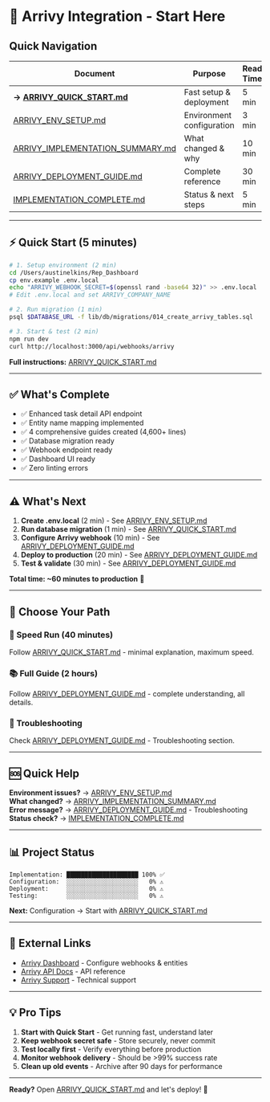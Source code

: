 # 🚀 Arrivy Integration - Start Here

## Quick Navigation

| Document | Purpose | Read Time |
|----------|---------|-----------|
| **→ [ARRIVY_QUICK_START.md](ARRIVY_QUICK_START.md)** | Fast setup & deployment | 5 min |
| [ARRIVY_ENV_SETUP.md](ARRIVY_ENV_SETUP.md) | Environment configuration | 3 min |
| [ARRIVY_IMPLEMENTATION_SUMMARY.md](ARRIVY_IMPLEMENTATION_SUMMARY.md) | What changed & why | 10 min |
| [ARRIVY_DEPLOYMENT_GUIDE.md](ARRIVY_DEPLOYMENT_GUIDE.md) | Complete reference | 30 min |
| [IMPLEMENTATION_COMPLETE.md](IMPLEMENTATION_COMPLETE.md) | Status & next steps | 5 min |

---

## ⚡ Quick Start (5 minutes)

```bash
# 1. Setup environment (2 min)
cd /Users/austinelkins/Rep_Dashboard
cp env.example .env.local
echo "ARRIVY_WEBHOOK_SECRET=$(openssl rand -base64 32)" >> .env.local
# Edit .env.local and set ARRIVY_COMPANY_NAME

# 2. Run migration (1 min)
psql $DATABASE_URL -f lib/db/migrations/014_create_arrivy_tables.sql

# 3. Start & test (2 min)
npm run dev
curl http://localhost:3000/api/webhooks/arrivy
```

**Full instructions:** [ARRIVY_QUICK_START.md](ARRIVY_QUICK_START.md)

---

## ✅ What's Complete

- ✅ Enhanced task detail API endpoint
- ✅ Entity name mapping implemented
- ✅ 4 comprehensive guides created (4,600+ lines)
- ✅ Database migration ready
- ✅ Webhook endpoint ready
- ✅ Dashboard UI ready
- ✅ Zero linting errors

---

## ⚠️ What's Next

1. **Create .env.local** (2 min) - See [ARRIVY_ENV_SETUP.md](ARRIVY_ENV_SETUP.md)
2. **Run database migration** (1 min) - See [ARRIVY_QUICK_START.md](ARRIVY_QUICK_START.md)
3. **Configure Arrivy webhook** (10 min) - See [ARRIVY_DEPLOYMENT_GUIDE.md](ARRIVY_DEPLOYMENT_GUIDE.md)
4. **Deploy to production** (20 min) - See [ARRIVY_DEPLOYMENT_GUIDE.md](ARRIVY_DEPLOYMENT_GUIDE.md)
5. **Test & validate** (30 min) - See [ARRIVY_DEPLOYMENT_GUIDE.md](ARRIVY_DEPLOYMENT_GUIDE.md)

**Total time: ~60 minutes to production** 🎯

---

## 🎯 Choose Your Path

### 🏃 Speed Run (40 minutes)
Follow [ARRIVY_QUICK_START.md](ARRIVY_QUICK_START.md) - minimal explanation, maximum speed.

### 📚 Full Guide (2 hours)
Follow [ARRIVY_DEPLOYMENT_GUIDE.md](ARRIVY_DEPLOYMENT_GUIDE.md) - complete understanding, all details.

### 🔧 Troubleshooting
Check [ARRIVY_DEPLOYMENT_GUIDE.md](ARRIVY_DEPLOYMENT_GUIDE.md) - Troubleshooting section.

---

## 🆘 Quick Help

**Environment issues?** → [ARRIVY_ENV_SETUP.md](ARRIVY_ENV_SETUP.md)  
**What changed?** → [ARRIVY_IMPLEMENTATION_SUMMARY.md](ARRIVY_IMPLEMENTATION_SUMMARY.md)  
**Error message?** → [ARRIVY_DEPLOYMENT_GUIDE.md](ARRIVY_DEPLOYMENT_GUIDE.md) - Troubleshooting  
**Status check?** → [IMPLEMENTATION_COMPLETE.md](IMPLEMENTATION_COMPLETE.md)

---

## 📊 Project Status

```
Implementation: ████████████████████ 100% ✅
Configuration:  ░░░░░░░░░░░░░░░░░░░░   0% ⚠️
Deployment:     ░░░░░░░░░░░░░░░░░░░░   0% ⚠️
Testing:        ░░░░░░░░░░░░░░░░░░░░   0% ⚠️
```

**Next:** Configuration → Start with [ARRIVY_QUICK_START.md](ARRIVY_QUICK_START.md)

---

## 🔗 External Links

- [Arrivy Dashboard](https://app.arrivy.com/) - Configure webhooks & entities
- [Arrivy API Docs](https://app.arrivy.com/developer-portal) - API reference
- [Arrivy Support](mailto:support@arrivy.com) - Technical support

---

## 💡 Pro Tips

1. **Start with Quick Start** - Get running fast, understand later
2. **Keep webhook secret safe** - Store securely, never commit
3. **Test locally first** - Verify everything before production
4. **Monitor webhook delivery** - Should be >99% success rate
5. **Clean up old events** - Archive after 90 days for performance

---

**Ready?** Open [ARRIVY_QUICK_START.md](ARRIVY_QUICK_START.md) and let's deploy! 🚀

